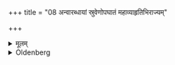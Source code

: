 +++
title = "08 अन्वारब्धायां स्रुवेणोपघातं महाव्याहृतिभिराज्यम्"

+++

<details><summary>मूलम्</summary>

अन्वारब्धायां स्रुवेणोपघातं महाव्याहृतिभिराज्यं जुहुयात् ८
</details>

<details><summary>Oldenberg</summary>

8. While she touches him, (the bridegroom) should make oblations of Ājya with the Sruva, picking out (portions of it [comp. Pāraskara II, 14, 131), with the Mahāvyāhr̥tis.
</details>
